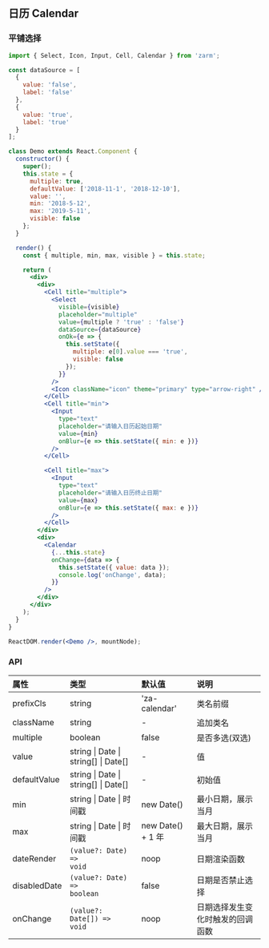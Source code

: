 ## 日历 Calendar

### 平铺选择

```jsx
import { Select, Icon, Input, Cell, Calendar } from 'zarm';

const dataSource = [
  {
    value: 'false',
    label: 'false'
  },
  {
    value: 'true',
    label: 'true'
  }
];

class Demo extends React.Component {
  constructor() {
    super();
    this.state = {
      multiple: true,
      defaultValue: ['2018-11-1', '2018-12-10'],
      value: '',
      min: '2018-5-12',
      max: '2019-5-11',
      visible: false
    };
  }

  render() {
    const { multiple, min, max, visible } = this.state;

    return (
      <div>
        <div>
          <Cell title="multiple">
            <Select
              visible={visible}
              placeholder="multiple"
              value={multiple ? 'true' : 'false'}
              dataSource={dataSource}
              onOk={e => {
                this.setState({
                  multiple: e[0].value === 'true',
                  visible: false
                });
              }}
            />
            <Icon className="icon" theme="primary" type="arrow-right" />
          </Cell>
          <Cell title="min">
            <Input
              type="text"
              placeholder="请输入日历起始日期"
              value={min}
              onBlur={e => this.setState({ min: e })}
            />
          </Cell>

          <Cell title="max">
            <Input
              type="text"
              placeholder="请输入日历终止日期"
              value={max}
              onBlur={e => this.setState({ max: e })}
            />
          </Cell>
        </div>
        <div>
          <Calendar
            {...this.state}
            onChange={data => {
              this.setState({ value: data });
              console.log('onChange', data);
            }}
          />
        </div>
      </div>
    );
  }
}

ReactDOM.render(<Demo />, mountNode);
```

### API

| 属性 | 类型 | 默认值 | 说明 |
| :--- | :--- | :--- | :--- |
| prefixCls | string | 'za-calendar' | 类名前缀 |
| className | string | - | 追加类名 |
| multiple | boolean | false | 是否多选(双选) |
| value | string \| Date \| string[] \| Date[] | - | 值 |
| defaultValue | string \| Date \| string[] \| Date[] | - | 初始值 |
| min | string \| Date \| 时间戳 | new Date() | 最小日期，展示当月 |
| max | string \| Date \| 时间戳 | new Date() + 1 年 | 最大日期，展示当月 |
| dateRender | <code>(value?: Date) => void</code> | noop | 日期渲染函数 |
| disabledDate | <code>(value?: Date) => boolean</code> | false | 日期是否禁止选择 |
| onChange | <code>(value?: Date[]) => void</code> | noop | 日期选择发生变化时触发的回调函数 |
